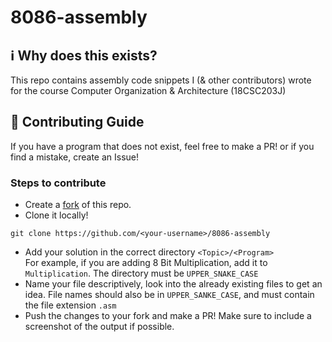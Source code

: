 # 8086-assembly

## :information_source: Why does this exists?
This repo contains assembly code snippets I (& other contributors) wrote for the course Computer Organization & Architecture (18CSC203J)

## :handshake: Contributing Guide
If you have a program that does not exist, feel free to make a PR! or if you find a mistake, create an Issue!

### Steps to contribute
- Create a [fork](https://github.com/mhmdsami/8086-assembly/fork) of this repo.
- Clone it locally!
```
git clone https://github.com/<your-username>/8086-assembly
```
- Add your solution in the correct directory ```<Topic>/<Program>```  
For example, if you are adding 8 Bit Multiplication, add it to ```Multiplication```. The directory must be ```UPPER_SNAKE_CASE```
- Name your file descriptively, look into the already existing files to get an idea. File names should also be in ```UPPER_SANKE_CASE```, and must contain the file extension `.asm`
- Push the changes to your fork and make a PR! Make sure to include a screenshot of the output if possible.



